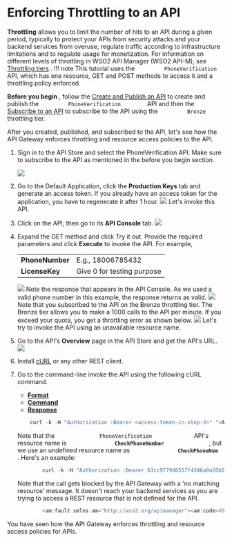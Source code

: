 # Enforcing Throttling to an API

**Throttling** allows you to limit the number of hits to an API during a given period, typically to protect your APIs from security attacks and your backend services from overuse, regulate traffic according to infrastructure limitations and to regulate usage for monetization. For information on different levels of throttling in WSO2 API Manager (WSO2 API-M), see [Throttling tiers](https://docs.wso2.com/display/AM260/Setting+Throttling+Limits) . !!! note
This tutorial uses the `          PhoneVerification         ` API, which has one resource, GET and POST methods to access it and a throttling policy enforced.

**Before you begin** , follow the [Create and Publish an API](https://docs.wso2.com/display/AM260/Create+and+Publish+an+API) to create and publish the `          PhoneVerification         ` API and then the [Subscribe to an API](https://docs.wso2.com/display/AM260/Subscribe+to+an+API) to subscribe to the API using the `          Bronze         ` throttling tier.


After you created, published, and subscribed to the API, let's see how the API Gateway enforces throttling and resource access policies to the API.

1.  Sign in to the API Store and select the PhoneVerification API.
    Make sure to subscribe to the API as mentioned in the before you begin section.

    ![](attachments/97564951/97564954.png)
2.  Go to the Default Application, click the **Production Keys** tab and generate an access token.
    If you already have an access token for the application, you have to regenerate it after 1 hour.
    ![](attachments/97564951/97564958.png)
    Let's invoke this API.

3.  Click on the API, then go to its **API Console** tab.
    ![](attachments/97564951/97564957.png)
4.  Expand the GET method and click Try it out. Provide the required parameters and click **Execute** to invoke the API. For example,

    |                 |                            |
    |-----------------|----------------------------|
    | **PhoneNumber** | E.g., 18006785432          |
    | **LicenseKey**  | Give 0 for testing purpose |

    ![](attachments/97564951/97564953.png)
    Note the response that appears in the API Console. As we used a valid phone number in this example, the response returns as valid.
    ![](attachments/97564951/97564956.png)    Note that you subscribed to the API on the Bronze throttling tier. The Bronze tier allows you to make a 1000 calls to the API per minute. If you exceed your quota, you get a throttling error as shown below.
    ![](attachments/97564951/97564952.png)    Let's try to invoke the API using an unavailable resource name.

5.  Go to the API's **Overview** page in the API Store and get the API's URL.
    ![](attachments/97564951/97564955.png)
6.  Install [cURL](http://curl.haxx.se/download.html) or any other REST client.

7.  Go to the command-line invoke the API using the following cURL command.

    -   [**Format**](#Format)
    -   [**Command**](#Command)
    -   [**Response**](#Response)

    ``` java
        curl -k -H "Authorization :Bearer <access-token-in-step-3>" '<API's URL in step 5>/<API's-resource-name>?<parameter1>=<parameter1-value>&<parameter2>=<parameter2-value>'
    ```

    Note that the `               PhoneVerification              ` API's resource name is **`                CheckPhoneNumber               `** , but we use an undefined resource name as **`                CheckPhoneNum               `** . Here's an example:

    ``` java
            curl -k -H "Authorization :Bearer 63cc9779d6557f4346a9a28b5cfd8b53" 'https://localhost:8243/phoneverify/1.0.0/CheckPhoneNum?PhoneNumber=18006785432&LicenseKey=0'
    ```

    Note that the call gets blocked by the API Gateway with a 'no matching resource' message. It doesn't reach your backend services as you are trying to access a REST resource that is not defined for the API.

    ``` java
            <am:fault xmlns:am="http://wso2.org/apimanager"><am:code>404</am:code><am:type>Status report</am:type><am:message>Runtime Error</am:message><am:description>No matching resource found for given API Request</am:description></am:fault>
    ```

You have seen how the API Gateway enforces throttling and resource access policies for APIs.


